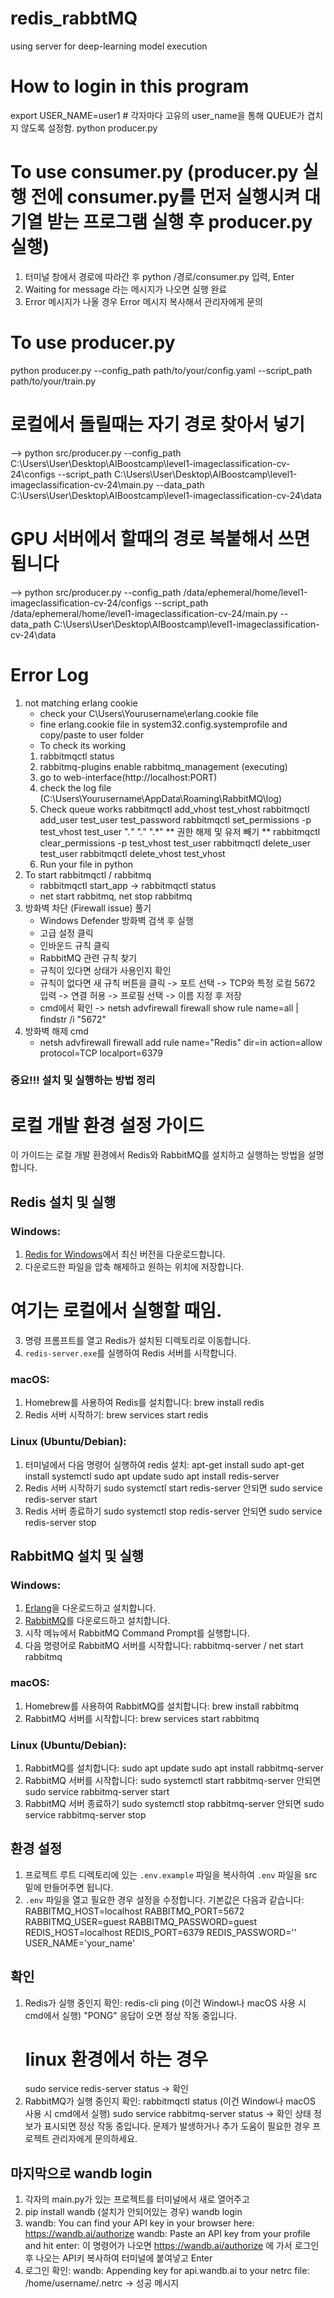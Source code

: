 # redis_rabbtMQ
using server for deep-learning model execution

# How to login in this program
export USER_NAME=user1 # 각자마다 고유의 user_name을 통해 QUEUE가 겹치지 않도록 설정함.
python producer.py

# To use consumer.py (producer.py 실행 전에 consumer.py를 먼저 실행시켜 대기열 받는 프로그램 실행 후 producer.py 실행)
1. 터미널 창에서 경로에 따라간 후 python /경로/consumer.py 입력, Enter
2. Waiting for message 라는 메시지가 나오면 실행 완료
3. Error 메시지가 나올 경우 Error 메시지 복사해서 관리자에게 문의

# To use producer.py
python producer.py --config_path path/to/your/config.yaml --script_path path/to/your/train.py

# 로컬에서 돌릴때는 자기 경로 찾아서 넣기
--> python src/producer.py --config_path C:\Users\User\Desktop\AIBoostcamp\level1-imageclassification-cv-24\configs --script_path C:\Users\User\Desktop\AIBoostcamp\level1-imageclassification-cv-24\main.py --data_path C:\Users\User\Desktop\AIBoostcamp\level1-imageclassification-cv-24\data

# GPU 서버에서 할때의 경로 복붙해서 쓰면 됩니다
--> python src/producer.py --config_path /data/ephemeral/home/level1-imageclassification-cv-24/configs --script_path /data/ephemeral/home/level1-imageclassification-cv-24/main.py --data_path C:\Users\User\Desktop\AIBoostcamp\level1-imageclassification-cv-24\data

# Error Log
1.  not matching erlang cookie
    - check your C\Users\Yourusername\erlang.cookie file
    - fine erlang.cookie file in system32.config.systemprofile and copy/paste to user folder
    - To check its working
    1)  rabbitmqctl status
    2)  rabbitmq-plugins enable rabbitmq_management (executing)
    3)  go to web-interface(http://localhost:PORT)
    4)  check the log file (C:\Users\Yourusername\AppData\Roaming\RabbitMQ\log)
    5)  Check queue works
        rabbitmqctl add_vhost test_vhost
        rabbitmqctl add_user test_user test_password
        rabbitmqctl set_permissions -p test_vhost test_user ".*" ".*" ".*"
        ** 권한 해제 및 유저 빼기 **
        rabbitmqctl clear_permissions -p test_vhost test_user
        rabbitmqctl delete_user test_user
        rabbitmqctl delete_vhost test_vhost
    6)  Run your file in python
2.  To start rabbitmqctl / rabbitmq
    - rabbitmqctl start_app -> rabbitmqctl status
    - net start rabbitmq, net stop rabbitmq
3.  방화벽 차단 (Firewall issue) 풀기
    - Windows Defender 방화벽 검색 후 실행
    - 고급 설정 클릭
    - 인바운드 규칙 클릭
    - RabbitMQ 관련 규칙 찾기
    - 규칙이 있다면 상태가 사용인지 확인
    - 규칙이 없다면 새 규칙 버튼을 클릭 -> 포트 선택 -> TCP와 특정 로컬 5672 입력 -> 연결 허용 -> 프로필 선택 -> 이름 지정 후 저장
    - cmd에서 확인 -> netsh advfirewall firewall show rule name=all | findstr /i "5672"
4.  방화벽 해제 cmd
    - netsh advfirewall firewall add rule name="Redis" dir=in action=allow protocol=TCP localport=6379

### 중요!!! 설치 및 실행하는 방법 정리 ###
# 로컬 개발 환경 설정 가이드
이 가이드는 로컬 개발 환경에서 Redis와 RabbitMQ를 설치하고 실행하는 방법을 설명합니다.

## Redis 설치 및 실행
### Windows:
1. [Redis for Windows](https://github.com/microsoftarchive/redis/releases)에서 최신 버전을 다운로드합니다.
2. 다운로드한 파일을 압축 해제하고 원하는 위치에 저장합니다.

# 여기는 로컬에서 실행할 때임.
3. 명령 프롬프트를 열고 Redis가 설치된 디렉토리로 이동합니다.
4. `redis-server.exe`를 실행하여 Redis 서버를 시작합니다.

### macOS:
1. Homebrew를 사용하여 Redis를 설치합니다: brew install redis
2. Redis 서버 시작하기: brew services start redis

### Linux (Ubuntu/Debian):
1. 터미널에서 다음 명령어 실행하여 redis 설치:
    apt-get install sudo
    apt-get install systemctl
    sudo apt update
    sudo apt install redis-server
2. Redis 서버 시작하기
    sudo systemctl start redis-server
    안되면 sudo service redis-server start
3. Redis 서버 종료하기
    sudo systemctl stop redis-server
    안되면 sudo service redis-server stop

## RabbitMQ 설치 및 실행

### Windows:
1. [Erlang](https://www.erlang.org/downloads)을 다운로드하고 설치합니다.
2. [RabbitMQ](https://www.rabbitmq.com/install-windows.html)를 다운로드하고 설치합니다.
3. 시작 메뉴에서 RabbitMQ Command Prompt를 실행합니다.
4. 다음 명령어로 RabbitMQ 서버를 시작합니다: rabbitmq-server / net start rabbitmq

### macOS:
1. Homebrew를 사용하여 RabbitMQ를 설치합니다: brew install rabbitmq
2. RabbitMQ 서버를 시작합니다: brew services start rabbitmq

### Linux (Ubuntu/Debian):
1. RabbitMQ를 설치합니다:
    sudo apt update
    sudo apt install rabbitmq-server
2. RabbitMQ 서버를 시작합니다:
    sudo systemctl start rabbitmq-server
    안되면 sudo service rabbitmq-server start
3. RabbitMQ 서버 종료하기
    sudo systemctl stop rabbitmq-server
    안되면 sudo service rabbitmq-server stop

## 환경 설정
1. 프로젝트 루트 디렉토리에 있는 `.env.example` 파일을 복사하여 `.env` 파일을 src 밑에 만들어주면 됩니다.
2. `.env` 파일을 열고 필요한 경우 설정을 수정합니다. 기본값은 다음과 같습니다:
    RABBITMQ_HOST=localhost
    RABBITMQ_PORT=5672
    RABBITMQ_USER=guest
    RABBITMQ_PASSWORD=guest
    REDIS_HOST=localhost
    REDIS_PORT=6379
    REDIS_PASSWORD=''
    USER_NAME='your_name'

## 확인

1. Redis가 실행 중인지 확인: redis-cli ping (이건 Window나 macOS 사용 시 cmd에서 실행)
    "PONG" 응답이 오면 정상 작동 중입니다.
    # linux 환경에서 하는 경우
    sudo service redis-server status -> 확인
2. RabbitMQ가 실행 중인지 확인: rabbitmqctl status (이건 Window나 macOS 사용 시 cmd에서 실행)
    sudo service rabbitmq-server status -> 확인
상태 정보가 표시되면 정상 작동 중입니다.
문제가 발생하거나 추가 도움이 필요한 경우 프로젝트 관리자에게 문의하세요.

## 마지막으로 wandb login

1.  각자의 main.py가 있는 프로젝트를 터미널에서 새로 열어주고
2.  pip install wandb (설치가 안되어있는 경우)
    wandb login
3.  wandb: You can find your API key in your browser here: https://wandb.ai/authorize
    wandb: Paste an API key from your profile and hit enter:
    이 명령어가 나오면 https://wandb.ai/authorize 에 가서 로그인 후 나오는 API키 복사하여 터미널에 붙여넣고 Enter
4.  로그인 확인:
    wandb: Appending key for api.wandb.ai to your netrc file: /home/username/.netrc -> 성공 메시지